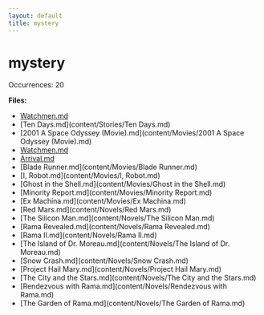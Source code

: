 ```yaml
---
layout: default
title: mystery
---
```

# mystery

Occurrences: 20

**Files:**

- [Watchmen.md](content/Comics/Watchmen.md)
- [Ten Days.md](content/Stories/Ten Days.md)
- [2001 A Space Odyssey (Movie).md](content/Movies/2001 A Space Odyssey (Movie).md)
- [Watchmen.md](content/Movies/Watchmen.md)
- [Arrival.md](content/Movies/Arrival.md)
- [Blade Runner.md](content/Movies/Blade Runner.md)
- [I, Robot.md](content/Movies/I, Robot.md)
- [Ghost in the Shell.md](content/Movies/Ghost in the Shell.md)
- [Minority Report.md](content/Movies/Minority Report.md)
- [Ex Machina.md](content/Movies/Ex Machina.md)
- [Red Mars.md](content/Novels/Red Mars.md)
- [The Silicon Man.md](content/Novels/The Silicon Man.md)
- [Rama Revealed.md](content/Novels/Rama Revealed.md)
- [Rama II.md](content/Novels/Rama II.md)
- [The Island of Dr. Moreau.md](content/Novels/The Island of Dr. Moreau.md)
- [Snow Crash.md](content/Novels/Snow Crash.md)
- [Project Hail Mary.md](content/Novels/Project Hail Mary.md)
- [The City and the Stars.md](content/Novels/The City and the Stars.md)
- [Rendezvous with Rama.md](content/Novels/Rendezvous with Rama.md)
- [The Garden of Rama.md](content/Novels/The Garden of Rama.md)
